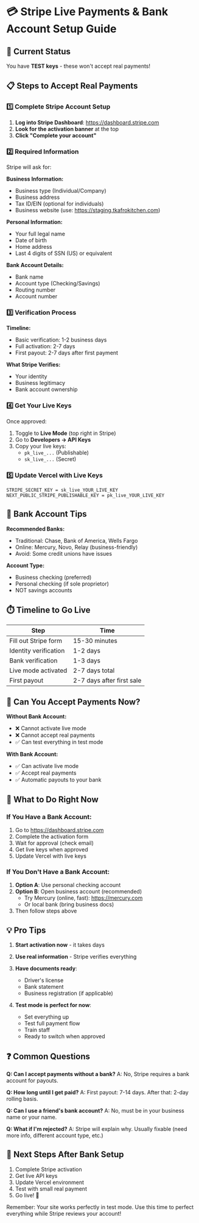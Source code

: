 # 💳 Stripe Live Payments & Bank Account Setup Guide

## 🚨 Current Status
You have **TEST keys** - these won't accept real payments!

## 📋 Steps to Accept Real Payments

### 1️⃣ **Complete Stripe Account Setup**

1. **Log into Stripe Dashboard**: https://dashboard.stripe.com
2. **Look for the activation banner** at the top
3. **Click "Complete your account"**

### 2️⃣ **Required Information**

Stripe will ask for:

**Business Information:**
- Business type (Individual/Company)
- Business address
- Tax ID/EIN (optional for individuals)
- Business website (use: https://staging.tkafrokitchen.com)

**Personal Information:**
- Your full legal name
- Date of birth
- Home address
- Last 4 digits of SSN (US) or equivalent

**Bank Account Details:**
- Bank name
- Account type (Checking/Savings)
- Routing number
- Account number

### 3️⃣ **Verification Process**

**Timeline:**
- Basic verification: 1-2 business days
- Full activation: 2-7 days
- First payout: 2-7 days after first payment

**What Stripe Verifies:**
- Your identity
- Business legitimacy
- Bank account ownership

### 4️⃣ **Get Your Live Keys**

Once approved:
1. Toggle to **Live Mode** (top right in Stripe)
2. Go to **Developers → API Keys**
3. Copy your live keys:
   - `pk_live_...` (Publishable)
   - `sk_live_...` (Secret)

### 5️⃣ **Update Vercel with Live Keys**

```
STRIPE_SECRET_KEY = sk_live_YOUR_LIVE_KEY
NEXT_PUBLIC_STRIPE_PUBLISHABLE_KEY = pk_live_YOUR_LIVE_KEY
```

## 🏦 Bank Account Tips

**Recommended Banks:**
- Traditional: Chase, Bank of America, Wells Fargo
- Online: Mercury, Novo, Relay (business-friendly)
- Avoid: Some credit unions have issues

**Account Type:**
- Business checking (preferred)
- Personal checking (if sole proprietor)
- NOT savings accounts

## ⏱️ Timeline to Go Live

| Step | Time |
|------|------|
| Fill out Stripe form | 15-30 minutes |
| Identity verification | 1-2 days |
| Bank verification | 1-3 days |
| Live mode activated | 2-7 days total |
| First payout | 2-7 days after first sale |

## 🎯 Can You Accept Payments Now?

**Without Bank Account:**
- ❌ Cannot activate live mode
- ❌ Cannot accept real payments
- ✅ Can test everything in test mode

**With Bank Account:**
- ✅ Can activate live mode
- ✅ Accept real payments
- ✅ Automatic payouts to your bank

## 🚀 What to Do Right Now

### If You Have a Bank Account:
1. Go to https://dashboard.stripe.com
2. Complete the activation form
3. Wait for approval (check email)
4. Get live keys when approved
5. Update Vercel with live keys

### If You Don't Have a Bank Account:
1. **Option A**: Use personal checking account
2. **Option B**: Open business account (recommended)
   - Try Mercury (online, fast): https://mercury.com
   - Or local bank (bring business docs)
3. Then follow steps above

## 💡 Pro Tips

1. **Start activation now** - it takes days
2. **Use real information** - Stripe verifies everything
3. **Have documents ready**:
   - Driver's license
   - Bank statement
   - Business registration (if applicable)

4. **Test mode is perfect for now**:
   - Set everything up
   - Test full payment flow
   - Train staff
   - Ready to switch when approved

## ❓ Common Questions

**Q: Can I accept payments without a bank?**
A: No, Stripe requires a bank account for payouts.

**Q: How long until I get paid?**
A: First payout: 7-14 days. After that: 2-day rolling basis.

**Q: Can I use a friend's bank account?**
A: No, must be in your business name or your name.

**Q: What if I'm rejected?**
A: Stripe will explain why. Usually fixable (need more info, different account type, etc.)

## 🔄 Next Steps After Bank Setup

1. Complete Stripe activation
2. Get live API keys
3. Update Vercel environment
4. Test with small real payment
5. Go live! 🎉

Remember: Your site works perfectly in test mode. Use this time to perfect everything while Stripe reviews your account!